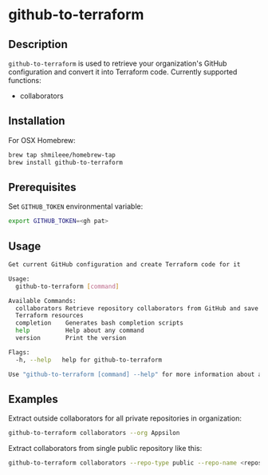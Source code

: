 # github-to-terraform

## Description

`github-to-terraform` is used to retrieve your organization's GitHub
configuration and convert it into Terraform code. Currently supported functions:

- collaborators

## Installation

For OSX Homebrew:

```sh
brew tap shmileee/homebrew-tap
brew install github-to-terraform
```

## Prerequisites

Set `GITHUB_TOKEN` environmental variable:

```sh
export GITHUB_TOKEN=<gh pat>
```

## Usage

```sh
Get current GitHub configuration and create Terraform code for it

Usage:
  github-to-terraform [command]

Available Commands:
  collaborators Retrieve repository collaborators from GitHub and save them as
  Terraform resources
  completion    Generates bash completion scripts
  help          Help about any command
  version       Print the version

Flags:
  -h, --help   help for github-to-terraform

Use "github-to-terraform [command] --help" for more information about a command.
```

## Examples

Extract outside collaborators for all private repositories in organization:

```sh
github-to-terraform collaborators --org Appsilon
```

Extract collaborators from single public repository like this:

```sh
github-to-terraform collaborators --repo-type public --repo-name <repository>
```
